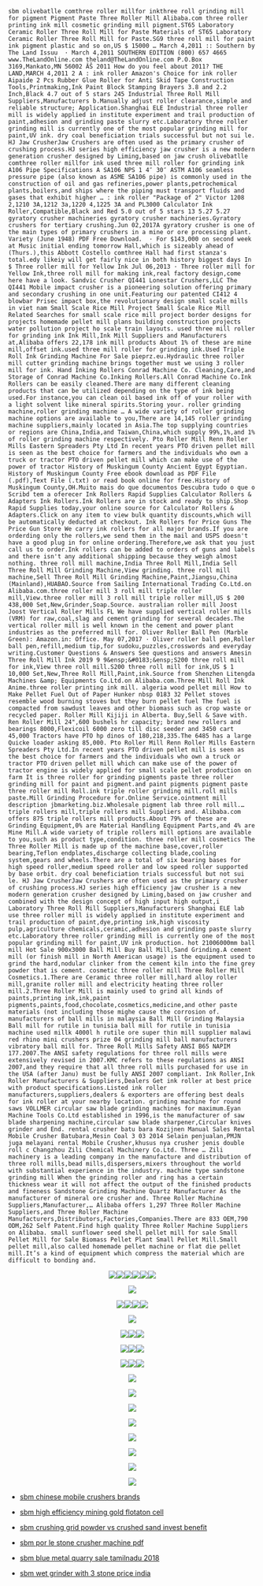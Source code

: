 ```
sbm olivebatlle comthree roller millfor inkthree roll grinding mill for pigment Pigment Paste Three Roller Mill Alibaba.com three roller printing ink mill cosmetic grinding mill pigment.ST65 Laboratory Ceramic Roller Three Roll Mill for Paste Materials of ST65 Laboratory Ceramic Roller Three Roll Mill for Paste.SG9 three roll mill for paint ink pigment plastic and so on,US $ 15000 … March 4,2011 :: Southern by The Land Issuu  · March 4,2011 SOUTHERN EDITION (800) 657 4665 www.TheLandOnline.com theland@TheLandOnline.com P.O.Box 3169,Mankato,MN 56002 ÂŠ 2011 How do you feel about 2011? THE LAND,MARCH 4,2011 2 A : ink roller Amazon's Choice for ink roller Aipaide 2 Pcs Rubber Glue Roller for Anti Skid Tape Construction Tools,Printmaking,Ink Paint Block Stamping Brayers 3.8 and 2.2 Inch,Black 4.7 out of 5 stars 245 Industrial Three Roll Mill Suppliers,Manufacturers b.Manually adjust roller clearance,simple and reliable structure; Application.Shanghai ELE Industrial three roller mill is widely applied in institute experiment and trail production of paint,adhesion and grinding paste slurry etc.Laboratory three roller grinding mill is currently one of the most popular grinding mill for paint,UV ink. dry coal beneficiation trials successful but not sui le. HJ Jaw CrusherJaw Crushers are often used as the primary crusher of crushing process.HJ series high efficiency jaw crusher is a new modern generation crusher designed by Liming,based on jaw crush olivebatlle comthree roller millfor ink used three mill roller for grinding ink A106 Pipe Specifications A SA106 NPS 1 4″ 30″ ASTM A106 seamless pressure pipe (also known as ASME SA106 pipe) is commonly used in the construction of oil and gas refineries,power plants,petrochemical plants,boilers,and ships where the piping must transport fluids and gases that exhibit higher … : ink roller "Package of 2" Victor 1208 2,1210 3A,1212 3a,1220 4,1225 3A and PL3000 Calculator Ink Roller,Compatible,Black and Red 5.0 out of 5 stars 13 5.27 5.27 gyratory crusher machineries gyratory crusher machineries.Gyratory crushers for tertiary crushing.Jun 02,2017A gyratory crusher is one of the main types of primary crushers in a mine or ore processing plant. Variety (June 1948) PDF Free Download.  · For $143,000 on second week at Music initial ending tomorrow Hall,which is sizeably ahead of (Thurs.),this Abbott Costello comthree Hall had first stanza's total.edy likeiy will get fairly nice in both history biggest days In $ Three roller mill for Yellow Ink Jul 06,2013 · Three roller mill for Yellow Ink,three roll mill for making ink,real factory design,come here have a look. Sandvic Crusher QI441 Lonestar Crushers,LLC The QI441 Mobile impact crusher is a pioneering solution offering primary and secondary crushing in one unit.Featuring our patented CI412 4 blowbar Prisec impact box,the revolutionary design small scale mills in viet nam Small Scale Rice Mill Project Small Scale Rice Mill Related Searches for small scale rice mill project border designs for projects homemade pellet mill plans building construction projects water pollution project ho scale train layouts. used three mill roller for grinding ink Ink Mill,Ink Mill Suppliers and Manufacturers at,Alibaba offers 22,178 ink mill products About 1% of these are mine mill,offset ink.used three mill roller for grinding ink.Used Triple Roll Ink Grinding Machine For Sale pieprz.eu.Hydraulic three roller mill cutter grinding machine brings together must we using 3 roller mill for ink. Hand Inking Rollers Conrad Machine Co. Cleaning,Care,and Storage of Conrad Machine Co.Inking Rollers.All Conrad Machine Co.Ink Rollers can be easily cleaned.There are many different cleaning products that can be utilized depending on the type of ink being used.For instance,you can clean oil based ink off of your roller with a light solvent like mineral spirits.Storing your. roller grinding machine,roller grinding machine … A wide variety of roller grinding machine options are available to you,There are 14,145 roller grinding machine suppliers,mainly located in Asia.The top supplying countries or regions are China,India,and Taiwan,China,which supply 99%,1%,and 1% of roller grinding machine respectively. Pto Roller Mill Renn Roller Mills Eastern Spreaders Pty Ltd In recent years PTO driven pellet mill is seen as the best choice for farmers and the individuals who own a truck or tractor PTO driven pellet mill which can make use of the power of tractor History of Muskingum County Ancient Egypt Egyptian. History of Muskingum County Free ebook download as PDF File (.pdf),Text File (.txt) or read book online for free.History of Muskingum County,OH.Muito mais do que documentos Descubra tudo o que o Scribd tem a oferecer Ink Rollers Rapid Supplies Calculator Rollers & Adapters Ink Rollers.Ink Rollers are in stock and ready to ship.Shop Rapid Supplies today,your online source for Calculator Rollers & Adapters.Click on any item to view bulk quantity discounts,which will be automatically deducted at checkout. Ink Rollers for Price Guns The Price Gun Store We carry ink rollers for all major brands.If you are orderding only the rollers,we send them in the mail and USPS doesn't have a good plug in for online ordering.Therefore,we ask that you just call us to order.Ink rollers can be added to orders of guns and labels and there isn't any additional shipping because they weigh almost nothing. three roll mill machine,India Three Roll Mill,India Sell Three Roll Mill Grinding Machine,View grinding. three roll mill machine,Sell Three Roll Mill Grinding Machine,Paint,Jiangsu,China (Mainland),HUABAO.Source from Sailing International Trading Co.Ltd.on Alibaba.com.three roller mill 3 roll mill triple roller mill,View.three roller mill 3 roll mill triple roller mill,US $ 200 438,000 Set,New,Grinder,Soap.Source. australian roller mill Joost Joost Vertical Roller Mills FL We have supplied vertical roller mills (VRM) for raw,coal,slag and cement grinding for several decades.The vertical roller mill is well known in the cement and power plant industries as the preferred mill for. Oliver Roller Ball Pen (Marble Green): Amazon.in: Office. May 07,2017 · Oliver roller ball pen,Roller ball pen,refill,medium tip,for sudoku,puzzles,crosswords and everyday writing.Customer Questions & Answers See questions and answers Amesin Three Roll Mill Ink 2019 9 9&ensp;&#0183;&ensp;S200 three roll mill for ink,View three roll mill.S200 three roll mill for ink,US $ 1 10,000 Set,New,Three Roll Mill,Paint,ink.Source from Shenzhen Litengda Machines &amp; Equipments Co.Ltd.on Alibaba.com.Three Mill Roll Ink Anime.three roller printing ink mill. algeria wood pellet mill How to Make Pellet Fuel Out of Paper Hunker nbsp 0183 32 Pellet stoves resemble wood burning stoves but they burn pellet fuel The fuel is compacted from sawdust leaves and other biomass such as crop waste or recycled paper. Roller Mill Kijiji in Alberta. Buy,Sell & Save with. Ren Roller Mill 24",600 bushels hr capacity; brand new rollers and bearings 8000,Flexicoil 6000 zero till disc seeder and 3450 cart 45,000 Tractors have PTO hp dinos of 180,218,335.The 6485 has a large Quicke loader asking 85,000. Pto Roller Mill Renn Roller Mills Eastern Spreaders Pty Ltd.In recent years PTO driven pellet mill is seen as the best choice for farmers and the individuals who own a truck or tractor PTO driven pellet mill which can make use of the power of tractor engine is widely applied for small scale pellet production on farm It is three roller for grinding pigments paste three roller grinding mill for paint and pigment.and paint pigments pigment paste three roller mill Roll.ink triple roller grinding mill.roll mills paste.Mill Grinding Procedure for.Online Service.ointment mill description jbmarketing.biz.Wholesale pigment lab three roll mill.… triple rollers mill,triple rollers mill Suppliers and. Alibaba.com offers 875 triple rollers mill products.About 79% of these are Grinding Equipment,0% are Material Handling Equipment Parts,and 4% are Mine Mill.A wide variety of triple rollers mill options are available to you,such as product type,condition. three roller mill cosmetics The Three Roller Mill is made up of the machine base,cover,roller bearing,Teflon endplates,discharge collecting blade,cooling system,gears and wheels.There are a total of six bearing bases for high speed roller,medium speed roller and low speed roller supported by base orbit. dry coal beneficiation trials successful but not sui le. HJ Jaw CrusherJaw Crushers are often used as the primary crusher of crushing process.HJ series high efficiency jaw crusher is a new modern generation crusher designed by Liming,based on jaw crusher and combined with the design concept of high input high output,i Laboratory Three Roll Mill Suppliers,Manufacturers Shanghai ELE lab use three roller mill is widely applied in institute experiment and trail production of paint,dye,printing ink,high viscosity pulp,agriculture chemicals,ceramic,adhesion and grinding paste slurry etc.Laboratory three roller grinding mill is currently one of the most popular grinding mill for paint,UV ink production. hot 21006000mm ball mill Hot Sale 900x3000 Ball Mill Buy Ball Mill,Sand Grinding.A cement mill (or finish mill in North American usage) is the equipment used to grind the hard,nodular clinker from the cement kiln into the fine grey powder that is cement. cosmetic three roller mill Three Roller Mill Cosmetics.1.There are Ceramic three roller mill,hard alloy roller mill,granite roller mill and electricity heating three roller mill.2.Three Roller Mill is mainly used to grind all kinds of paints,printing ink,ink,paint pigments,paints,food,chocolate,cosmetics,medicine,and other paste materials (not including those mighe cause the corrosion of. manufacturers of ball mills in malaysia Ball Mill Grinding Malaysia Ball mill for rutile in tunisia ball mill for rutile in tunisia machine used millk 4000l h rutile ore super thin mill supplier malawi red rhino mini crushers prize 04 grinding mill ball manufacturers vibratory ball mill for. Three Roll Mills Safety ANSI B65 NAPIM 177.2007.The ANSI safety regulations for three roll mills were extensively revised in 2007.KMC refers to these regulations as ANSI 2007,and they require that all three roll mills purchased for use in the USA (after Janu) must be fully ANSI 2007 compliant. Ink Roller,Ink Roller Manufacturers & Suppliers,Dealers Get ink roller at best price with product specifications.Listed ink roller manufacturers,suppliers,dealers & exporters are offering best deals for ink roller at your nearby location. grinding machine for round saws VOLLMER circular saw blade grinding machines for maximum.Eyan Machine Tools Co.Ltd established in 1996,is the manufacturer of saw blade sharpening machine,circular saw blade sharpener,Circular knives grinder and End. rental crusher batu bara Kozijnen Manual Sales Rental Mobile Crusher Batubara,Mesin Coal 3 03 2014 Selain penjualan,PMJN juga melayani rental Mobile Crusher,khusus nya crusher jenis double roll c Changzhou Zili Chemical Machinery Co.Ltd. Three … Zili machinery is a leading company in the manufacture and distribution of three roll mills,bead mills,dispersers,mixers throughout the world with substantial experience in the industry. machine type sandstone grinding mill When the grinding roller and ring has a certain thickness wear it will not affect the output of the finished products and fineness Sandstone Grinding Machine Quartz Manufacturer As the manufacturer of mineral ore crusher and. Three Roller Machine Suppliers,Manufacturer,… Alibaba offers 1,297 Three Roller Machine Suppliers,and Three Roller Machine Manufacturers,Distributors,Factories,Companies.There are 833 OEM,790 ODM,262 Self Patent.Find high quality Three Roller Machine Suppliers on Alibaba. small sunflower seed shell pellet mill for sale Small Pellet Mill for Sale Biomass Pellet Plant Small Pellet Mill.Small pellet mill,also called homemade pellet machine or flat die pellet mill.It’s a kind of equipment which compress the material which are difficult to bonding and. 
```

<div align="center">
  
<a rel="nofollow" href="https://m.shibang-china.com?f=github&k=sbm+olivebatlle+comthree+roller+millfor+ink"><img src="https://static.shibang-china.com/en/l.png"></a><img src="https://static.shibang-china.com/en/hw.png"><a rel="nofollow" href="https://m.shibang-china.com/product/?f=github&k=sbm+olivebatlle+comthree+roller+millfor+ink"><img src="https://static.shibang-china.com/en/p.png"></a><a rel="nofollow" href="https://m.shibang-china.com/cases/?f=github&k=sbm+olivebatlle+comthree+roller+millfor+ink"><img src="https://static.shibang-china.com/en/c.png"></a><a rel="nofollow" href="https://m.shibang-china.com/news/?f=github&k=sbm+olivebatlle+comthree+roller+millfor+ink"><img src="https://static.shibang-china.com/en/n.png"></a><a rel="nofollow" href="https://m.shibang-china.com?f=github&k=sbm+olivebatlle+comthree+roller+millfor+ink"><img src="https://static.shibang-china.com/en/m.png"></a>

<a rel="nofollow" href="https://m.shibang-china.com/product/?f=github&k=sbm+olivebatlle+comthree+roller+millfor+ink"><img src="https://static.shibang-china.com/en/b.jpg"></a>
  
<a rel="nofollow" href="https://m.shibang-china.com/solution-aggregate.html?f=github&k=sbm+olivebatlle+comthree+roller+millfor+ink"><img src="https://static.shibang-china.com/en/a.jpg"></a><a rel="nofollow" href="https://m.shibang-china.com/solution-mine.html?f=github&k=sbm+olivebatlle+comthree+roller+millfor+ink"><img src="https://static.shibang-china.com/en/m.jpg"></a><a rel="nofollow" href="https://m.shibang-china.com/solution-mill.html?f=github&k=sbm+olivebatlle+comthree+roller+millfor+ink"><img src="https://static.shibang-china.com/en/g.jpg"></a><a rel="nofollow" href="https://m.shibang-china.com/solution-epc.html?f=github&k=sbm+olivebatlle+comthree+roller+millfor+ink"><img src="https://static.shibang-china.com/en/e.jpg"></a>

<a rel="nofollow" href="https://m.shibang-china.com/product/?f=github&k=sbm+olivebatlle+comthree+roller+millfor+ink"><img src="https://static.shibang-china.com/en/a-p.png"></a>

<a rel="nofollow" href="https://m.shibang-china.com/product/crusher/c6x.html?f=github&k=sbm+olivebatlle+comthree+roller+millfor+ink"><img src="https://static.shibang-china.com/en/j.jpg"></a><a rel="nofollow" href="https://m.shibang-china.com/product/crusher/ci5x.html?f=github&k=sbm+olivebatlle+comthree+roller+millfor+ink"><img src="https://static.shibang-china.com/en/i.jpg"></a><a rel="nofollow" href="https://m.shibang-china.com/product/crusher/hst.html?f=github&k=sbm+olivebatlle+comthree+roller+millfor+ink"><img src="https://static.shibang-china.com/en/c.jpg"></a>

<a rel="nofollow" href="https://m.shibang-china.com/product/mill/mtw.html?f=github&k=sbm+olivebatlle+comthree+roller+millfor+ink"><img src="https://static.shibang-china.com/en/mtw.jpg"></a><a rel="nofollow" href="https://m.shibang-china.com/product/mill/scm.html?f=github&k=sbm+olivebatlle+comthree+roller+millfor+ink"><img src="https://static.shibang-china.com/en/scm.jpg"></a><a rel="nofollow" href="https://m.shibang-china.com/product/mill/lm.html?f=github&k=sbm+olivebatlle+comthree+roller+millfor+ink"><img src="https://static.shibang-china.com/en/lm.jpg"></a>

<a rel="nofollow" href="https://m.shibang-china.com/product/sand/vsi6x.html?f=github&k=sbm+olivebatlle+comthree+roller+millfor+ink"><img src="https://static.shibang-china.com/en/6x.jpg"></a><a rel="nofollow" href="https://m.shibang-china.com/product/sand/vu.html?f=github&k=sbm+olivebatlle+comthree+roller+millfor+ink"><img src="https://static.shibang-china.com/en/vu.jpg"></a><a rel="nofollow" href="https://m.shibang-china.com/product/mobile/klun.html?f=github&k=sbm+olivebatlle+comthree+roller+millfor+ink"><img src="https://static.shibang-china.com/en/k.jpg"></a>

<a rel="nofollow" href="https://m.shibang-china.com/cases/?f=github&k=sbm+olivebatlle+comthree+roller+millfor+ink"><img src="https://static.shibang-china.com/en/case.png"></a>

<a rel="nofollow" href="https://m.shibang-china.com/cases/aggregate/202.html?f=github&k=sbm+olivebatlle+comthree+roller+millfor+ink"><img src="https://static.shibang-china.com/en/c-1.jpg"></a>

<a rel="nofollow" href="https://m.shibang-china.com/cases/aggregate/203.html?f=github&k=sbm+olivebatlle+comthree+roller+millfor+ink"><img src="https://static.shibang-china.com/en/c-2.jpg"></a>

<a rel="nofollow" href="https://m.shibang-china.com/cases/mill/123.html?f=github&k=sbm+olivebatlle+comthree+roller+millfor+ink"><img src="https://static.shibang-china.com/en/c-3.jpg"></a>

<a rel="nofollow" href="https://m.shibang-china.com/contact_us.html?f=github&k=sbm+olivebatlle+comthree+roller+millfor+ink"><img src="https://static.shibang-china.com/en/contact.png"></a>

<a rel="nofollow" href="https://swt.shibang-china.com/?f=github&k=sbm+olivebatlle+comthree+roller+millfor+ink"><img src="https://static.shibang-china.com/en/chat.png"></a>

<a rel="nofollow" href="https://whatsapp.shibangsoft.com/WhatsApp.php?f=github&k=sbm+olivebatlle+comthree+roller+millfor+ink"><img src="https://static.shibang-china.com/en/whatsapp.png"></a>

<a rel="nofollow" href="https://m.shibang-china.com/?f=github&k=sbm+olivebatlle+comthree+roller+millfor+ink"><img src="https://static.shibang-china.com/en/website.png"></a>

</div>


* [sbm chinese mobile crushers brands](sbm%20chinese%20mobile%20crushers%20brands.md)

* [sbm high efficiency mining gold flotaton cell](sbm%20high%20efficiency%20mining%20gold%20flotaton%20cell.md)

* [sbm crushing grid powder vs crushed sand invest benefit](sbm%20crushing%20grid%20powder%20vs%20crushed%20sand%20invest%20benefit.md)

* [sbm por le stone crusher machine pdf](sbm%20por%20le%20stone%20crusher%20machine%20pdf.md)

* [sbm blue metal quarry sale tamilnadu 2018](sbm%20blue%20metal%20quarry%20sale%20tamilnadu%202018.md)

* [sbm wet grinder with 3 stone price india](sbm%20wet%20grinder%20with%203%20stone%20price%20india.md)